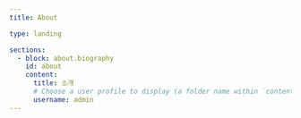 ```yaml
---
title: About

type: landing

sections:
  - block: about.biography
    id: about
    content:
      title: 소개
      # Choose a user profile to display (a folder name within `content/authors/`)
      username: admin
---
```

